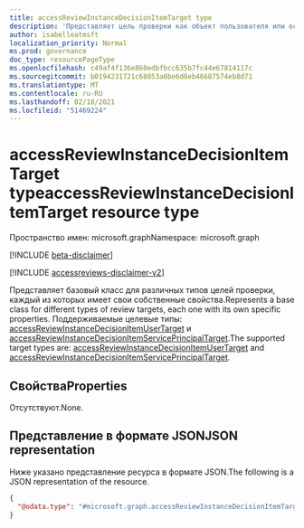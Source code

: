 ```yaml
---
title: accessReviewInstanceDecisionItemTarget type
description: 'Представляет цель проверки как объект пользователя или основной целевой объект службы. '
author: isabelleatmsft
localization_priority: Normal
ms.prod: governance
doc_type: resourcePageType
ms.openlocfilehash: c49af4f136e860edbfbcc635b7fc44e67814117c
ms.sourcegitcommit: b0194231721c68053a0be6d8eb46687574eb8d71
ms.translationtype: MT
ms.contentlocale: ru-RU
ms.lasthandoff: 02/18/2021
ms.locfileid: "51469224"
---
```

# <a name="accessreviewinstancedecisionitemtarget-resource-type"></a><span data-ttu-id="9a744-103">accessReviewInstanceDecisionItemTarget type</span><span class="sxs-lookup"><span data-stu-id="9a744-103">accessReviewInstanceDecisionItemTarget resource type</span></span>

<span data-ttu-id="9a744-104">Пространство имен: microsoft.graph</span><span class="sxs-lookup"><span data-stu-id="9a744-104">Namespace: microsoft.graph</span></span>

[!INCLUDE [beta-disclaimer](../../includes/beta-disclaimer.md)]

[!INCLUDE [accessreviews-disclaimer-v2](../../includes/accessreviews-disclaimer-v2.md)]

<span data-ttu-id="9a744-105">Представляет базовый класс для различных типов целей проверки, каждый из которых имеет свои собственные свойства.</span><span class="sxs-lookup"><span data-stu-id="9a744-105">Represents a base class for different types of review targets, each one with its own specific properties.</span></span> <span data-ttu-id="9a744-106">Поддерживаемые целевые типы: [accessReviewInstanceDecisionItemUserTarget](accessreviewinstancedecisionitemusertarget.md) и [accessReviewInstanceDecisionItemServicePrincipalTarget](accessreviewinstancedecisionitemserviceprincipaltarget.md).</span><span class="sxs-lookup"><span data-stu-id="9a744-106">The supported target types are: [accessReviewInstanceDecisionItemUserTarget](accessreviewinstancedecisionitemusertarget.md) and [accessReviewInstanceDecisionItemServicePrincipalTarget](accessreviewinstancedecisionitemserviceprincipaltarget.md).</span></span>

## <a name="properties"></a><span data-ttu-id="9a744-107">Свойства</span><span class="sxs-lookup"><span data-stu-id="9a744-107">Properties</span></span>
<span data-ttu-id="9a744-108">Отсутствуют.</span><span class="sxs-lookup"><span data-stu-id="9a744-108">None.</span></span>

## <a name="json-representation"></a><span data-ttu-id="9a744-109">Представление в формате JSON</span><span class="sxs-lookup"><span data-stu-id="9a744-109">JSON representation</span></span>
<span data-ttu-id="9a744-110">Ниже указано представление ресурса в формате JSON.</span><span class="sxs-lookup"><span data-stu-id="9a744-110">The following is a JSON representation of the resource.</span></span>
<!-- {
  "blockType": "resource",
  "@odata.type": "microsoft.graph.accessReviewInstanceDecisionItemTarget"
}
-->
``` json
{
  "@odata.type": "#microsoft.graph.accessReviewInstanceDecisionItemTarget"
}
```

<!--
{
  "type": "#page.annotation",
  "description": "accessReviewInstanceDecisionItemTarget resource",
  "keywords": "",
  "section": "documentation",
  "tocPath": "",
  "suppressions": []
}
-->
